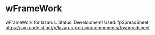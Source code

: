 # wFrameWork
wFrameWork for lazarus. Status: Development!
Used:
fpSpreadSheet
https://svn.code.sf.net/p/lazarus-ccr/svn/components/fpspreadsheet